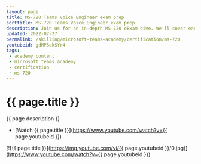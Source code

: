 ```yaml
---
layout: page
title: MS-720 Teams Voice Engineer exam prep
sorttitle: MS-720 Teams Voice Engineer exam prep
description: Join us for an in-depth MS-720 eExam dive. We'll cover each category and topic, equipping you with the knowledge to pass with flying colors.
updated: 2022-02-27
permalink: /skilling/microsoft-teams-academy/certification/ms-720
youtubeid: gdMPSakSYr4
tags: 
 - academy content
 - microsoft teams academy
 - certification
 - ms-720
---
```


# {{ page.title }}

{{ page.description }}

* [Watch {{ page.title }}](https://www.youtube.com/watch?v={{ page.youtubeid }})

[![{{ page.title }}](https://img.youtube.com/vi/{{ page.youtubeid }}/0.jpg)](https://www.youtube.com/watch?v={{ page.youtubeid }})